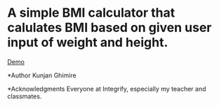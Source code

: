# A simple BMI calculator that calulates BMI based on given user input of weight and height.


[Demo](https://ghimirekunji.github.io/BMIproject/)


*Author
Kunjan Ghimire

*Acknowledgments
Everyone at Integrify, especially my teacher and classmates.

